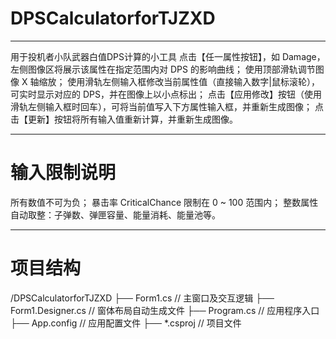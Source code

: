 # DPSCalculatorforTJZXD
---
用于投机者小队武器白值DPS计算的小工具
点击【任一属性按钮】，如 Damage，左侧图像区将展示该属性在指定范围内对 DPS 的影响曲线；
使用顶部滑轨调节图像 X 轴缩放；
使用滑轨左侧输入框修改当前属性值（直接输入数字|鼠标滚轮），可实时显示对应的 DPS，并在图像上以小点标出；
点击【应用修改】按钮（使用滑轨左侧输入框时回车），可将当前值写入下方属性输入框，并重新生成图像；
点击【更新】按钮将所有输入值重新计算，并重新生成图像。
- ---
# 输入限制说明
所有数值不可为负；
暴击率 CriticalChance 限制在 0 ~ 100 范围内；
整数属性自动取整：子弹数、弹匣容量、能量消耗、能量池等。
- ---
# 项目结构
/DPSCalculatorforTJZXD
├── Form1.cs // 主窗口及交互逻辑
├── Form1.Designer.cs // 窗体布局自动生成文件
├── Program.cs // 应用程序入口
├── App.config // 应用配置文件
├── *.csproj // 项目文件
